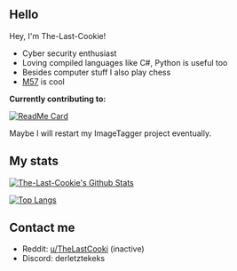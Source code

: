 ## Hello

Hey, I'm The-Last-Cookie!

- Cyber security enthusiast
- Loving compiled languages like C#, Python is useful too
- Besides computer stuff I also play chess
- [M57](https://en.wikipedia.org/wiki/Ring_Nebula) is cool

**Currently contributing to:**

[![ReadMe Card](https://github-readme-stats.vercel.app/api/pin/?username=ppy&repo=osu-wiki&show_owner=true)](https://github.com/ppy/osu-wiki)

Maybe I will restart my ImageTagger project eventually.

## My stats

[![The-Last-Cookie's Github Stats](https://github-readme-stats.vercel.app/api?username=The-Last-Cookie&show_icons=true&include_all_commits=true)](https://github.com/The-Last-Cookie)

[![Top Langs](https://github-readme-stats.vercel.app/api/top-langs/?username=The-Last-Cookie)](https://github.com/The-Last-Cookie)

## Contact me

- Reddit: [u/TheLastCooki](https://www.reddit.com/user/TheLastCooki) (inactive)
- Discord: derletztekeks
